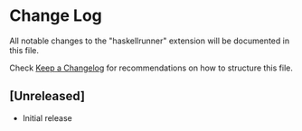 # Change Log

All notable changes to the "haskellrunner" extension will be documented in this file.

Check [Keep a Changelog](http://keepachangelog.com/) for recommendations on how to structure this file.

## [Unreleased]

- Initial release
